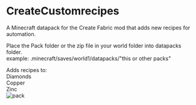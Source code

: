 # CreateCustomrecipes
A Minecraft datapack for the Create Fabric mod that adds new recipes for automation.

Place the Pack folder or the zip file in your world folder into datapacks folder.  <br /> 
example: .minecraft/saves/world1/datapacks/"this or other packs" <br /> 

Adds recipes to: <br /> 
Diamonds <br /> 
Copper <br /> 
Zinc <br /> 
![pack](https://github.com/Farmer-Markus/CreateCustomrecipes/assets/145863173/37757c89-b5d1-4237-9082-e629c566b0d2)

